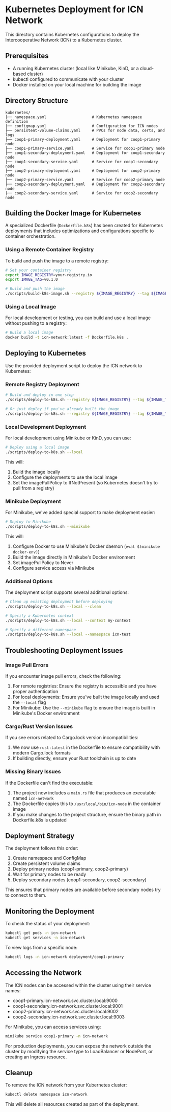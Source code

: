 # Kubernetes Deployment for ICN Network

This directory contains Kubernetes configurations to deploy the Intercooperative Network (ICN) to a Kubernetes cluster.

## Prerequisites

- A running Kubernetes cluster (local like Minikube, KinD, or a cloud-based cluster)
- kubectl configured to communicate with your cluster
- Docker installed on your local machine for building the image

## Directory Structure

```
kubernetes/
├── namespace.yaml                    # Kubernetes namespace definition
├── configmap.yaml                    # Configuration for ICN nodes
├── persistent-volume-claims.yaml     # PVCs for node data, certs, and logs
├── coop1-primary-deployment.yaml     # Deployment for coop1-primary node
├── coop1-primary-service.yaml        # Service for coop1-primary node
├── coop1-secondary-deployment.yaml   # Deployment for coop1-secondary node
├── coop1-secondary-service.yaml      # Service for coop1-secondary node
├── coop2-primary-deployment.yaml     # Deployment for coop2-primary node
├── coop2-primary-service.yaml        # Service for coop2-primary node
├── coop2-secondary-deployment.yaml   # Deployment for coop2-secondary node
├── coop2-secondary-service.yaml      # Service for coop2-secondary node
```

## Building the Docker Image for Kubernetes

A specialized Dockerfile (`Dockerfile.k8s`) has been created for Kubernetes deployments that includes optimizations and configurations specific to container orchestration.

### Using a Remote Container Registry

To build and push the image to a remote registry:

```bash
# Set your container registry
export IMAGE_REGISTRY=your-registry.io
export IMAGE_TAG=v0.1.0

# Build and push the image
./scripts/build-k8s-image.sh --registry ${IMAGE_REGISTRY} --tag ${IMAGE_TAG} --push
```

### Using a Local Image

For local development or testing, you can build and use a local image without pushing to a registry:

```bash
# Build a local image
docker build -t icn-network:latest -f Dockerfile.k8s .
```

## Deploying to Kubernetes

Use the provided deployment script to deploy the ICN network to Kubernetes:

### Remote Registry Deployment

```bash
# Build and deploy in one step
./scripts/deploy-to-k8s.sh --registry ${IMAGE_REGISTRY} --tag ${IMAGE_TAG} --build

# Or just deploy if you've already built the image
./scripts/deploy-to-k8s.sh --registry ${IMAGE_REGISTRY} --tag ${IMAGE_TAG}
```

### Local Development Deployment

For local development using Minikube or KinD, you can use:

```bash
# Deploy using a local image
./scripts/deploy-to-k8s.sh --local
```

This will:
1. Build the image locally
2. Configure the deployments to use the local image
3. Set the imagePullPolicy to IfNotPresent (so Kubernetes doesn't try to pull from a registry)

### Minikube Deployment

For Minikube, we've added special support to make deployment easier:

```bash
# Deploy to Minikube
./scripts/deploy-to-k8s.sh --minikube
```

This will:
1. Configure Docker to use Minikube's Docker daemon (`eval $(minikube docker-env)`)
2. Build the image directly in Minikube's Docker environment
3. Set imagePullPolicy to Never
4. Configure service access via Minikube

### Additional Options

The deployment script supports several additional options:

```bash
# Clean up existing deployment before deploying
./scripts/deploy-to-k8s.sh --local --clean

# Specify a Kubernetes context
./scripts/deploy-to-k8s.sh --local --context my-context

# Specify a different namespace
./scripts/deploy-to-k8s.sh --local --namespace icn-test
```

## Troubleshooting Deployment Issues

### Image Pull Errors

If you encounter image pull errors, check the following:

1. For remote registries: Ensure the registry is accessible and you have proper authentication
2. For local deployments: Ensure you've built the image locally and used the `--local` flag
3. For Minikube: Use the `--minikube` flag to ensure the image is built in Minikube's Docker environment

### Cargo/Rust Version Issues

If you see errors related to Cargo.lock version incompatibilities:

1. We now use `rust:latest` in the Dockerfile to ensure compatibility with modern Cargo.lock formats
2. If building directly, ensure your Rust toolchain is up to date

### Missing Binary Issues

If the Dockerfile can't find the executable:

1. The project now includes a `main.rs` file that produces an executable named `icn-network`
2. The Dockerfile copies this to `/usr/local/bin/icn-node` in the container image
3. If you make changes to the project structure, ensure the binary path in Dockerfile.k8s is updated

## Deployment Strategy

The deployment follows this order:

1. Create namespace and ConfigMap
2. Create persistent volume claims
3. Deploy primary nodes (coop1-primary, coop2-primary)
4. Wait for primary nodes to be ready
5. Deploy secondary nodes (coop1-secondary, coop2-secondary)

This ensures that primary nodes are available before secondary nodes try to connect to them.

## Monitoring the Deployment

To check the status of your deployment:

```bash
kubectl get pods -n icn-network
kubectl get services -n icn-network
```

To view logs from a specific node:

```bash
kubectl logs -n icn-network deployment/coop1-primary
```

## Accessing the Network

The ICN nodes can be accessed within the cluster using their service names:

- coop1-primary.icn-network.svc.cluster.local:9000
- coop1-secondary.icn-network.svc.cluster.local:9001
- coop2-primary.icn-network.svc.cluster.local:9002
- coop2-secondary.icn-network.svc.cluster.local:9003

For Minikube, you can access services using:

```bash
minikube service coop1-primary -n icn-network
```

For production deployments, you can expose the network outside the cluster by modifying the service type to LoadBalancer or NodePort, or creating an Ingress resource.

## Cleanup

To remove the ICN network from your Kubernetes cluster:

```bash
kubectl delete namespace icn-network
```

This will delete all resources created as part of the deployment. 